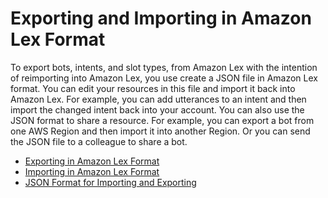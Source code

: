 # Exporting and Importing in Amazon Lex Format<a name="import-export-lex"></a>

To export bots, intents, and slot types, from Amazon Lex with the intention of reimporting into Amazon Lex, you use create a JSON file in Amazon Lex format\. You can edit your resources in this file and import it back into Amazon Lex\. For example, you can add utterances to an intent and then import the changed intent back into your account\. You can also use the JSON format to share a resource\. For example, you can export a bot from one AWS Region and then import it into another Region\. Or you can send the JSON file to a colleague to share a bot\.


+ [Exporting in Amazon Lex Format](export-to-lex.md)
+ [Importing in Amazon Lex Format](import-from-lex.md)
+ [JSON Format for Importing and Exporting](import-export-format.md)